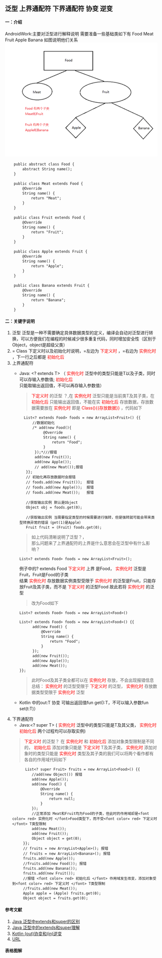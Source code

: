 ## 泛型 上界通配符 下界通配符 协变 逆变

#### 一：介绍

AndroidWork:主要对泛型进行解释说明 需要准备一些基础类如下有 Food Meat Fruit Apple Banana 如图说明他们关系
![](.TypeGeneric_images/type.png)

````
    public abstract class Food {
        abstract String name();
    }

    public class Meat extends Food {
        @Override
        String name() {
            return "Meat";
        }
    }

    public class Fruit extends Food {
        @Override
        String name() {
            return "Fruit";
        }
    }

    public class Apple extends Fruit {
        @Override
        String name() {
            return "Apple";
        }
    }

    public class Banana extends Fruit {
        @Override
        String name() {
            return "Banana";
        }
    }
````

#### 二：关键字说明

1. 泛型 泛型是一种不需要确定具体数据类型的定义，编译会自动对泛型进行转换，可以方便我们在编程的时候减少很多重复代码，同时增加安全性（区别于Object，object是超级父类）
2. = Class 下定义时以及初始化时说明，=左边为<font color= red> 下定义时 </font>，=右边为 <font color= red> 实例化时 </font>
   ，下一行之后都是<font color= red> 初始化后 </font>
3. 上界通配符
    * Java: <? extends T> （<font color= red> 实例化时 </font>泛型中的类型只能是T以及子类，同时可以存输入参数值;<font color= red>
      初始化后 </font> 只能取输出返回值，不可以再存输入参数值）
      > <font color= red> 下定义时 </font>的泛型 ？,在<font color= red> 实例化时 </font>泛型只能是当前类T及其子类，在<font color= red> 初始化后 </font>只能输出返回值，不能在实<font color= red> 初始化后 </font>存放数据，存放数据需要放在<font color= red> 实例化时 </font> 即是 <font color= red> Class(){{存放数据}} </font>，代码如下
      ````
        List<? extends Food> foods = new ArrayList<Fruit>() {{
            //数据初始化
            /* add(new Food(){
                 @Override
                 String name() {
                     return "Food";
                 }
             });*///报错
             add(new Fruit());
             add(new Apple());
             // add(new Meat());报错
         }};
         // 初始化再存放数据时会报错
         // foods.add(new Fruit());  报错
         // foods.add(new Apple());  报错
         // foods.add(new Meat());   报错
      
         //获取输出实例 默认是Object
         Object obj = foods.get(0);
         
         //获取输出实例 当需要指定类型的时候需要进行强转，但是强转就可能会带来类型转换异常的错误（get(1)是Apple）
         Fruit fruit = (Fruit) foods.get(0);
      ````
      > 如上代码清晰说明了泛型？，  
      那么问题来了上界通配符的上界是什么意思会在泛型中有什么影响？
      ````
      List<? extends Food> foods = new ArrayList<Fruit>();
      ````
      例子中的? extends Food <font color= red> 下定义时 </font>上界 是Food，<font color= red> 实例化时 </font>
      泛型是Fruit，Fruit是Food的子类  
      结果<font color= red> 实例化时 </font> 存放数据实例类型受限于<font color= red> 实例化时 </font>
      的泛型是Fruit，只能存放Fruit及其子类，而不是 <font color= red> 下定义时 </font>的泛型Food 故此若将<font color= red>
      实例化时 </font>的泛型
      > 改为Food如下
      ````
      List<? extends Food> foods = new ArrayList<Food>()
      ````
      ```` 
      List<? extends Food> foods = new ArrayList<Food>() {{
            add(new Food() {
                @Override
                String name() {
                    return "Food";
                }
            });
            add(new Fruit());
            add(new Apple());
            add(new Meat());
      }};
      ````
      > 此时Food及其子类全都可以在<font color= red> 实例化时 </font>存放，不会出现报错信息  
      总结：<font color= red> 实例化时 </font> 的泛型受限于<font color= red> 下定义时 </font>的泛型，<font color= red> 实例化时 </font> 存放数据类型受限于<font color= red> 实例化时 </font>泛型

    * Kotlin 中的out:T 协变 可输出返回值fun get():T，不可以输入参数fun set(t:T)）
4. 下界通配符
    * Java:<? super T> (<font color= red> 实例化时 </font>泛型中的类型只能是T及其父类，<font color= red>
      实例化时 </font><font color= red> 初始化后 </font>两个过程均可以存取实例)
   > <font color= red> 下定义时 </font>的泛型？ 在<font color= red> 实例化时 </font> 和<font color= red> 初始化后 </font> 添加对象类型限制是不同的，<font color= red> 初始化后 </font>添加对象只能是<font color= red> 下定义时 </font>T及其子类，<font color= red> 实例化时 </font> 添加对象时的类型只能是<font color= red> 实例化时 </font> 类型及其子类的我们可以将两个看作都有各自的作用域代码如下  
   ````
         List<? super Fruit> fruits = new ArrayList<Food>() {{
            //add(new Object()) 报错
            add(new Apple());
            add(new Food() {
                @Override
                String name() {
                    return null;
                }
            });
            //正常添加 Meat和Fruit均为Food的子类，但此时的作用域却是<font color= red> 实例化时 </font>Food类型下，而不受<font color= red> 下定义时 </font> T类型限制
            add(new Meat());
            add(new Fruit());
            Object object = get(0);
        }};
        // fruits = new ArrayList<Apple>(); 报错
        // fruits = new ArrayList<Banana>(); 报错
        fruits.add(new Apple());
        //fruits.add(new Food()); 报错
        fruits.add(new Banana());
        fruits.add(new Fruit());
        //报错 <font color= red> 初始化后 </font> 作用域发生改变，添加对象受到<font color= red> 下定义时 </font> T类型限制  
        //fruits.add(new Meat());
        Apple apple = (Apple) fruits.get(0);
        Object object = fruits.get(0);
   ````

#### 参考文献

1. [Java 泛型中extends和super的区别](https://zhuanlan.zhihu.com/p/249187830)
2. [Java 泛型中的extends和super理解](https://blog.csdn.net/qq_33561055/article/details/87289812)
3. [Kotlin (out)协变和(in)逆变](https://www.bilibili.com/video/BV1wf4y1s7TG?p=113)
4. [URL](URL)

#### 表格图解




